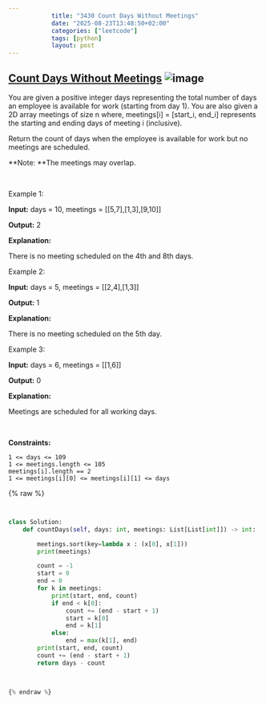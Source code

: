 ```yaml
---
            title: "3430 Count Days Without Meetings"
            date: "2025-08-23T13:48:50+02:00"
            categories: ["leetcode"]
            tags: [python]
            layout: post
---
```

            
## [Count Days Without Meetings](https://leetcode.com/problems/count-days-without-meetings) ![image](https://img.shields.io/badge/Difficulty-Medium-orange)

You are given a positive integer days representing the total number of days an employee is available for work (starting from day 1). You are also given a 2D array meetings of size n where, meetings[i] = [start_i, end_i] represents the starting and ending days of meeting i (inclusive).

Return the count of days when the employee is available for work but no meetings are scheduled.

**Note: **The meetings may overlap.

 

Example 1:

**Input:** days = 10, meetings = [[5,7],[1,3],[9,10]]

**Output:** 2

**Explanation:**

There is no meeting scheduled on the 4th and 8th days.

Example 2:

**Input:** days = 5, meetings = [[2,4],[1,3]]

**Output:** 1

**Explanation:**

There is no meeting scheduled on the 5th day.

Example 3:

**Input:** days = 6, meetings = [[1,6]]

**Output:** 0

**Explanation:**

Meetings are scheduled for all working days.

 

**Constraints:**

	1 <= days <= 109
	1 <= meetings.length <= 105
	meetings[i].length == 2
	1 <= meetings[i][0] <= meetings[i][1] <= days

{% raw %}


```python


class Solution:
    def countDays(self, days: int, meetings: List[List[int]]) -> int:

        meetings.sort(key=lambda x : (x[0], x[1]))
        print(meetings)

        count = -1
        start = 0
        end = 0
        for k in meetings:
            print(start, end, count)
            if end < k[0]:
                count += (end - start + 1)
                start = k[0]
                end = k[1]
            else:
                end = max(k[1], end)
        print(start, end, count)
        count += (end - start + 1)
        return days - count
        


{% endraw %}
```
